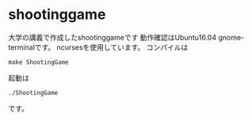 # shootinggame
大学の講義で作成したshootinggameです
動作確認はUbuntu16.04 gnome-terminalです。
ncursesを使用しています。
コンパイルは
```
make ShootingGame
```
起動は
```
./ShootingGame
```
です。